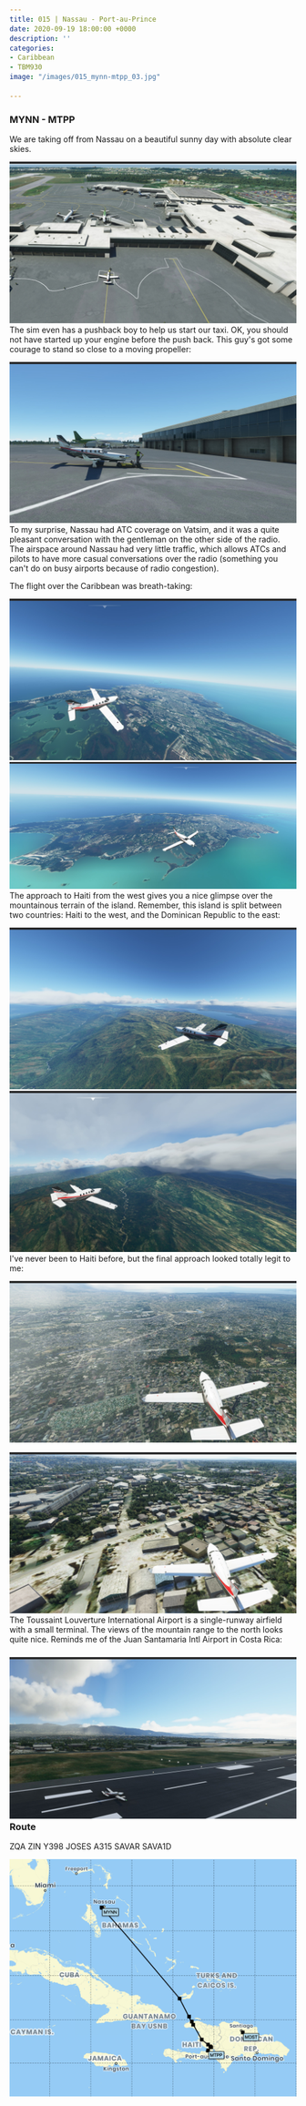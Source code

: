 ```yaml
---
title: 015 | Nassau - Port-au-Prince
date: 2020-09-19 18:00:00 +0000
description: ''
categories:
- Caribbean
- TBM930
image: "/images/015_mynn-mtpp_03.jpg"

---
```

### MYNN - MTPP

We are taking off from Nassau on a beautiful sunny day with absolute clear skies.

![](/images/015_mynn-mtpp_01.jpg)The sim even has a pushback boy to help us start our taxi. OK, you should not have started up your engine before the push back. This guy's got some courage to stand so close to a moving propeller:

![](/images/015_mynn-mtpp_02.jpg)To my surprise, Nassau had ATC coverage on Vatsim, and it was a quite pleasant conversation with the gentleman on the other side of the radio. The airspace around Nassau had very little traffic, which allows ATCs and pilots to have more casual conversations over the radio (something you can't do on busy airports because of radio congestion).

The flight over the Caribbean was breath-taking:

![](/images/015_mynn-mtpp_03.jpg)![](/images/015_mynn-mtpp_04.jpg)The approach to Haiti from the west gives you a nice glimpse over the mountainous terrain of the island. Remember, this island is split between two countries: Haiti to the west, and the Dominican Republic to the east:

![](/images/015_mynn-mtpp_08.jpg)![](/images/015_mynn-mtpp_09.jpg)I've never been to Haiti before, but the final approach looked totally legit to me:

![](/images/015_mynn-mtpp_10.jpg)

![](/images/015_mynn-mtpp_11.jpg)The Toussaint Louverture International Airport is a single-runway airfield with a small terminal. The views of the mountain range to the north looks quite nice. Reminds me of the Juan Santamaria Intl Airport in Costa Rica:

### ![](/images/015_mynn-mtpp_12.jpg)Route

ZQA ZIN Y398 JOSES A315 SAVAR SAVA1D

![](/images/screenshot-2020-09-20-at-11-47-08.png)